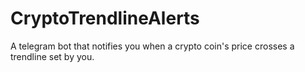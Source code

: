 # CryptoTrendlineAlerts
A telegram bot that notifies you when a crypto coin's price crosses a trendline set by you.
